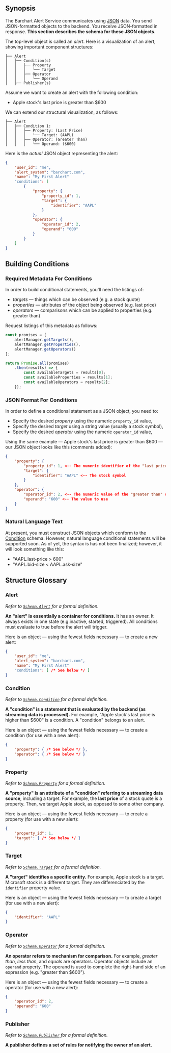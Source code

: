 ## Synopsis

The Barchart Alert Service communicates using [JSON](https://en.wikipedia.org/wiki/JSON) data. You send JSON-formatted objects to the backend. You receive JSON-formatted in response. **This section describes the schema for these JSON objects.**

The top-level object is called an  _alert_. Here is a visualization of an alert, showing important component structures:

```text
├── Alert
│   ├── Condition(s)
│   │   ├── Property
│   │   │   └── Target
│   │   ├── Operator
│   │   │   └── Operand
│   ├── Publisher(s)
```

Assume we want to create an alert with the following condition:

* Apple stock's last price is greater than $600

We can extend our structural visualization, as follows:

```text
├── Alert
│   ├── Condition 1:
│   │   ├── Property: (Last Price)
│   │   │   └── Target: (AAPL)
│   │   ├── Operator: (Greater Than)
│   │   │   └── Operand: ($600)
```

Here is the *actual* JSON object representing the alert:

```json
{
	"user_id": "me",
	"alert_system": "barchart.com",
	"name": "My First Alert"
	"conditions": [
		{
			"property": {
				"property_id": 1,
				"target": {
					"identifier": "AAPL"
				}
			},
			"operator": {
				"operator_id": 2,
				"operand": "600"
			}
		}
	]
}
```

## Building Conditions

### Required Metadata For Conditions

In order to build conditional statements, you'll need the listings of:

* _targets_ — things which can be observed (e.g. a stock quote)
* _properties_ — attributes of the object being observed (e.g. last price)
* _operators_ — comparisons which can be applied to properties (e.g. greater than)

Request listings of this metadata as follows:

```js
const promises = [
	alertManager.getTargets(),
	alertManager.getProperties(),
	alertManager.getOperators()
];

return Promise.all(promises)
	.then(results) => {
		const availableTargets = results[0];
		const availableProperties = results[1];
		const availableOperators = results[2];
	});
```

### JSON Format For Conditions

In order to define a conditional statement as a JSON object, you need to:

* Specify the desired _property_ using the numeric ```property_id``` value,
* Specify the desired _target_ using a string value (usually a stock symbol),
* Specify the desired _operator_ using the numeric ```operator_id``` value,

Using the same example — Apple stock's last price is greater than $600 — our JSON object looks like this (comments added):

```json (psuedo)
{
	"property": {
		"property_id": 1, <-- The numeric identifier of the "last price" property (see metadata for properties)
		"target": {
			"identifier": "AAPL" <-- The stock symbol
		}
	},
	"operator": {
		"operator_id": 2, <-- The numeric value of the "greater than" operator (see metadata for operators)
		"operand": "600" <-- The value to use
	}
}
```

### Natural Language Text

At present, you must construct JSON objects which conform to the [Condition]() schema. However, natural language conditional statements will be supported soon. As of yet, the syntax is has not been finalized; however, it will look something like this:

* "AAPL.last-price > 600"
* "AAPL.bid-size < AAPL.ask-size"

## Structure Glossary

### Alert

_Refer to [```Schema.Alert```](/content/sdk/lib-data?id=schemaalert) for a formal definition._

**An "alert" is essentially a container for conditions.** It has an owner. It always exists in one state (e.g.inactive, started, triggered). All conditions must evaluate to true before the alert will trigger.

Here is an object — using the fewest fields necessary — to create a new alert:

```json (psuedo)
{
	"user_id": "me",
	"alert_system": "barchart.com",
	"name": "My First Alert"
	"conditions": [ /* See below */ ]
}
```

### Condition

_Refer to [```Schema.Condition```](/content/sdk/lib-data?id=schemacondition) for a formal definition._

**A "condition" is a statement that is evaluated by the backend (as streaming data is processed).** For example, "Apple stock's last price is higher than $600" is a condition. A "condition" belongs to an alert.

Here is an object — using the fewest fields necessary — to create a condition (for use with a new alert):

```json (psuedo)
{
	"property": { /* See below */ },
	"operator": { /* See below */ }
}
```

### Property

_Refer to [```Schema.Property```](/content/sdk/lib-data?id=schemaproperty) for a formal definition._

**A "property" is an attribute of a "condition" referring to a streaming data source**, including a target. For example, the **last price** of a stock quote is a property. Then, we target Apple stock, as opposed to some other company.

Here is an object — using the fewest fields necessary — to create a property (for use with a new alert):

```json (psuedo)
{
	"property_id": 1,
	"target": { /* See below */ }
}
```

### Target

_Refer to [```Schema.Target```](/content/sdk/lib-data?id=schematarget) for a formal definition._

**A "target" identifies a specific entity.** For example, Apple stock is a target. Microsoft stock is a different target. They are differenciated by the ```identifier``` property value.

Here is an object — using the fewest fields necessary — to create a target (for use with a new alert):

```json
{
	"identifier": "AAPL"
}
```

### Operator

_Refer to [```Schema.Operator```](/content/sdk/lib-data?id=schemaoperator) for a formal definition._

**An operator refers to mechanism for comparison.** For example, _greater than_, _less than_, and _equals_ are operators. Operator objects include an ```operand``` property. The operand is used to complete the right-hand side of an expression (e.g. "greater than $600").

Here is an object — using the fewest fields necessary — to create a operator (for use with a new alert):

```json
{
	"operator_id": 2,
	"operand": "600"
}
```

### Publisher

_Refer to [```Schema.Publisher```](/content/sdk/lib-data?id=schemapublisher) for a formal definition._

**A publisher defines a set of rules for notifying the owner of an alert.**


